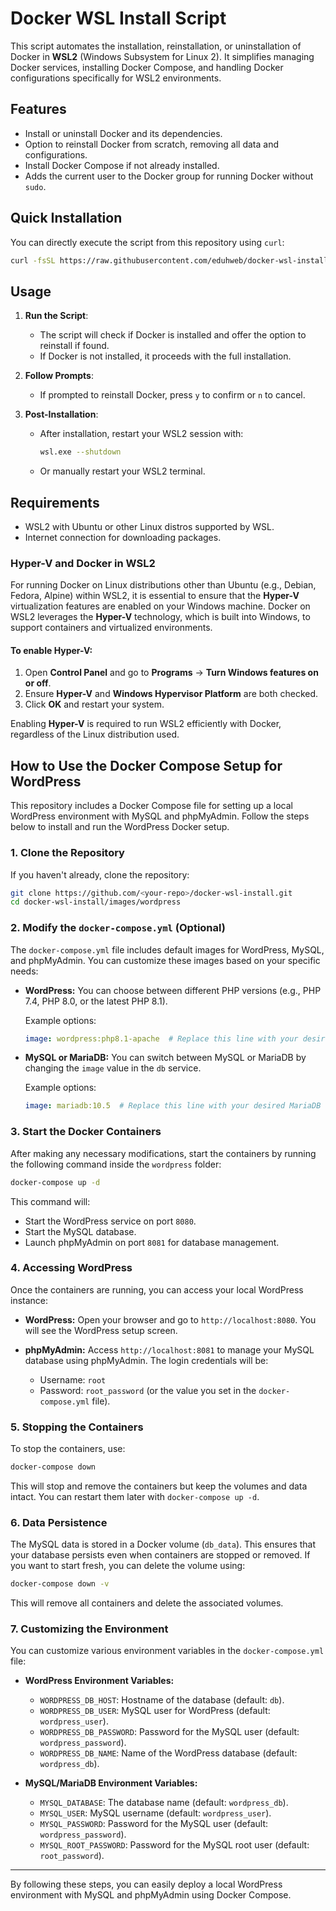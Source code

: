# Docker WSL Install Script
This script automates the installation, reinstallation, or uninstallation of Docker in **WSL2** (Windows Subsystem for Linux 2). It simplifies managing Docker services, installing Docker Compose, and handling Docker configurations specifically for WSL2 environments.

## Features

- Install or uninstall Docker and its dependencies.
- Option to reinstall Docker from scratch, removing all data and configurations.
- Install Docker Compose if not already installed.
- Adds the current user to the Docker group for running Docker without `sudo`.

## Quick Installation

You can directly execute the script from this repository using `curl`:

```bash
curl -fsSL https://raw.githubusercontent.com/eduhweb/docker-wsl-install/docker-wsl-install.sh | bash
```

## Usage

1. **Run the Script**:
   - The script will check if Docker is installed and offer the option to reinstall if found.
   - If Docker is not installed, it proceeds with the full installation.
   
2. **Follow Prompts**:
   - If prompted to reinstall Docker, press `y` to confirm or `n` to cancel.

3. **Post-Installation**:
   - After installation, restart your WSL2 session with:
     ```bash
     wsl.exe --shutdown
     ```
   - Or manually restart your WSL2 terminal.

## Requirements

- WSL2 with Ubuntu or other Linux distros supported by WSL.
- Internet connection for downloading packages.

### Hyper-V and Docker in WSL2

For running Docker on Linux distributions other than Ubuntu (e.g., Debian, Fedora, Alpine) within WSL2, it is essential to ensure that the **Hyper-V** virtualization features are enabled on your Windows machine. Docker on WSL2 leverages the **Hyper-V** technology, which is built into Windows, to support containers and virtualized environments.

#### To enable **Hyper-V**:

1. Open **Control Panel** and go to **Programs** -> **Turn Windows features on or off**.
2. Ensure **Hyper-V** and **Windows Hypervisor Platform** are both checked.
3. Click **OK** and restart your system.

Enabling **Hyper-V** is required to run WSL2 efficiently with Docker, regardless of the Linux distribution used.


## How to Use the Docker Compose Setup for WordPress

This repository includes a Docker Compose file for setting up a local WordPress environment with MySQL and phpMyAdmin. Follow the steps below to install and run the WordPress Docker setup.

### 1. Clone the Repository

If you haven't already, clone the repository:

```bash
git clone https://github.com/<your-repo>/docker-wsl-install.git
cd docker-wsl-install/images/wordpress
```

### 2. Modify the `docker-compose.yml` (Optional)

The `docker-compose.yml` file includes default images for WordPress, MySQL, and phpMyAdmin. You can customize these images based on your specific needs:

- **WordPress:** You can choose between different PHP versions (e.g., PHP 7.4, PHP 8.0, or the latest PHP 8.1).
  
  Example options:
  ```yaml
  image: wordpress:php8.1-apache  # Replace this line with your desired WordPress version
  ```

- **MySQL or MariaDB:** You can switch between MySQL or MariaDB by changing the `image` value in the `db` service.

  Example options:
  ```yaml
  image: mariadb:10.5  # Replace this line with your desired MariaDB or MySQL version
  ```

### 3. Start the Docker Containers

After making any necessary modifications, start the containers by running the following command inside the `wordpress` folder:

```bash
docker-compose up -d
```

This command will:
- Start the WordPress service on port `8080`.
- Start the MySQL database.
- Launch phpMyAdmin on port `8081` for database management.

### 4. Accessing WordPress

Once the containers are running, you can access your local WordPress instance:

- **WordPress:** Open your browser and go to `http://localhost:8080`. You will see the WordPress setup screen.
  
- **phpMyAdmin:** Access `http://localhost:8081` to manage your MySQL database using phpMyAdmin. The login credentials will be:
  - Username: `root`
  - Password: `root_password` (or the value you set in the `docker-compose.yml` file).

### 5. Stopping the Containers

To stop the containers, use:

```bash
docker-compose down
```

This will stop and remove the containers but keep the volumes and data intact. You can restart them later with `docker-compose up -d`.

### 6. Data Persistence

The MySQL data is stored in a Docker volume (`db_data`). This ensures that your database persists even when containers are stopped or removed. If you want to start fresh, you can delete the volume using:

```bash
docker-compose down -v
```

This will remove all containers and delete the associated volumes.

### 7. Customizing the Environment

You can customize various environment variables in the `docker-compose.yml` file:

- **WordPress Environment Variables:**
  - `WORDPRESS_DB_HOST`: Hostname of the database (default: `db`).
  - `WORDPRESS_DB_USER`: MySQL user for WordPress (default: `wordpress_user`).
  - `WORDPRESS_DB_PASSWORD`: Password for the MySQL user (default: `wordpress_password`).
  - `WORDPRESS_DB_NAME`: Name of the WordPress database (default: `wordpress_db`).

- **MySQL/MariaDB Environment Variables:**
  - `MYSQL_DATABASE`: The database name (default: `wordpress_db`).
  - `MYSQL_USER`: MySQL username (default: `wordpress_user`).
  - `MYSQL_PASSWORD`: Password for the MySQL user (default: `wordpress_password`).
  - `MYSQL_ROOT_PASSWORD`: Password for the MySQL root user (default: `root_password`).

---

By following these steps, you can easily deploy a local WordPress environment with MySQL and phpMyAdmin using Docker Compose.
